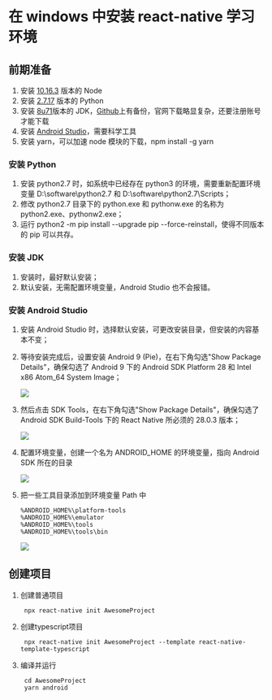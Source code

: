 # 在 windows 中安装 react-native 学习环境

## 前期准备

1. 安装 [10.16.3](https://nodejs.org/download/release/v10.16.3/) 版本的 Node
2. 安装 [2.7.17](https://www.python.org/ftp/python/2.7.17/python-2.7.17.amd64.msi) 版本的 Python
3. 安装 [8u71](https://github.com/frekele/oracle-java/releases/download/8u71-b15/jdk-8u71-windows-x64.exe)版本的 JDK，[Github](https://github.com/frekele/oracle-java/releases)上有备份，官网下载略显复杂，还要注册账号才能下载
4. 安装 [Android Studio](https://developer.android.com/studio)，需要科学工具
5. 安装 yarn，可以加速 node 模块的下载，npm install -g yarn

### 安装 Python

1. 安装 python2.7 时，如系统中已经存在 python3 的环境，需要重新配置环境变量 D:\software\python2.7 和 D:\software\python2.7\Scripts；
2. 修改 python2.7 目录下的 python.exe 和 pythonw.exe 的名称为 python2.exe、pythonw2.exe；
3. 运行 python2 -m pip install --upgrade pip --force-reinstall，使得不同版本的 pip 可以共存。

### 安装 JDK

1. 安装时，最好默认安装；
2. 默认安装，无需配置环境变量，Android Studio 也不会报错。

### 安装 Android Studio

1.  安装 Android Studio 时，选择默认安装，可更改安装目录，但安装的内容基本不变；
2.  等待安装完成后，设置安装 Android 9 (Pie)，在右下角勾选"Show Package Details"，确保勾选了 Android 9 下的 Android SDK Platform 28 和 Intel x86 Atom_64 System Image；

    ![](https://starshi.github.io/my-images/blog/android_studio_setting1.png)

3.  然后点击 SDK Tools，在右下角勾选"Show Package Details"，确保勾选了 Android SDK Build-Tools 下的 React Native 所必须的 28.0.3 版本；

    ![](https://starshi.github.io/my-images/blog/android_studio_setting2.png)

4.  配置环境变量，创建一个名为 ANDROID_HOME 的环境变量，指向 Android SDK 所在的目录

    ![](https://starshi.github.io/my-images/blog/android_path.png)

5.  把一些工具目录添加到环境变量 Path 中

        %ANDROID_HOME%\platform-tools
        %ANDROID_HOME%\emulator
        %ANDROID_HOME%\tools
        %ANDROID_HOME%\tools\bin

    ![](https://starshi.github.io/my-images/blog/android_path2.png)

## 创建项目

1.  创建普通项目

         npx react-native init AwesomeProject

2.  创建typescript项目

         npx react-native init AwesomeProject --template react-native-template-typescript


3.  编译并运行

         cd AwesomeProject
         yarn android
